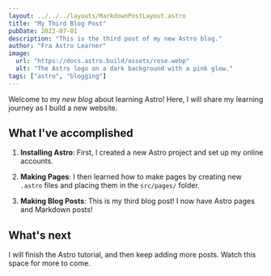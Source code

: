 ```yaml
---
layout: ../../../layouts/MarkdownPostLayout.astro
title: "My Third Blog Post"
pubDate: 2022-07-01
description: "This is the third post of my new Astro blog."
author: "Fra Astro Learner"
image:
  url: "https://docs.astro.build/assets/rose.webp"
  alt: "The Astro logo on a dark background with a pink glow."
tags: ["astro", "blogging"]
---
```


Welcome to my _new blog_ about learning Astro! Here, I will share my learning journey as I build a new website.

## What I've accomplished

1. **Installing Astro**: First, I created a new Astro project and set up my online accounts.

2. **Making Pages**: I then learned how to make pages by creating new `.astro` files and placing them in the `src/pages/` folder.

3. **Making Blog Posts**: This is my third blog post! I now have Astro pages and Markdown posts!

## What's next

I will finish the Astro tutorial, and then keep adding more posts. Watch this space for more to come.
